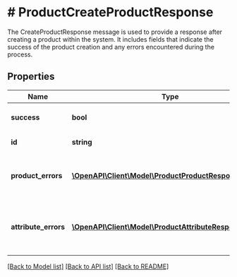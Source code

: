 # # ProductCreateProductResponse
The CreateProductResponse message is used to provide a response after creating a product within the system. It includes fields that indicate the success of the product creation and any errors encountered during the process.

## Properties 


Name | Type | Description | Notes
------------ | ------------- | ------------- | -------------
**success**| **bool** | Indicates whether the product creation was successful or not.  | [optional]
**id**| **string** | Represents the ID of the created product.  | [optional]
**product_errors**| [**\OpenAPI\Client\Model\ProductProductResponseError[]**](ProductProductResponseError.md) | Contains a list of ProductResponseError messages, indicating any errors related to the product creation.  | [optional]
**attribute_errors**| [**\OpenAPI\Client\Model\ProductAttributeResponseError[]**](ProductAttributeResponseError.md) | Contains a list of AttributeResponseError messages, indicating any errors related to the attributes of the product.  | [optional]


[[Back to Model list]](../../README.md#models) [[Back to API list]](../../README.md#endpoints) [[Back to README]](../../README.md)

